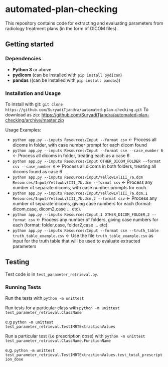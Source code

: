 # automated-plan-checking

This repository contains code for extracting and evaluating parameters from radiology treatment plans (in the form of DICOM files).

## Getting started

### Dependencies

- **Python 3** or above
- **pydicom** (can be installed with `pip install pydicom`)
- **pandas** ((can be installed with `pip install pandas`))

### Installation and Usage

To install with git: `git clone https://github.com/SuryadiTjandra/automated-plan-checking.git`
To download as zip: <https://github.com/SuryadiTjandra/automated-plan-checking/archive/master.zip>

Usage Examples:

- `python app.py --inputs Resources/Input --format csv` <- Process all dicoms in folder, with case number prompt for each dicom found
- `python app.py --inputs Resources/Input --format csv --case_number 6` <- Process all dicoms in folder, treating each as a case 6
- `python app.py --inputs Resources/Input OTHER_DICOM_FOLDER --format csv --case_number 6` <- Process all dicoms in both folders, treating all dicoms found as case 6
- `python app.py --inputs Resources/Input/YellowLvlIII_7a.dcm Resources/Input/YellowLvlIII_7b.dcm --format csv` <- Process any number of separate dicoms, with case number prompts for each
- `python app.py --inputs Resources/Input/YellowLvlIII_7a.dcm,1 Resources/Input/YellowLvlIII_7b.dcm,2 --format csv` <- Process any number of separate dicoms, giving case numbers for each (format: dicom,case, dicom2,case ... etc).
- `python app.py --inputs Resources/Input,1 OTHER_DICOM_FOLDER,2 --format csv` <- Process any number of folders, giving case numbers for each (format: folder,case, folder2,case ... etc).
- `python app.py --inputs Resources/Input --format csv --truth_table truth_table_example.csv` <- Use the file ``truth_table_example.csv`` as input for the truth table that will be used to evaluate extracted parameters

## Testing

Test code is in `test_parameter_retrieval.py`.

### Running Tests

Run the tests with `python -m unittest`

Run tests for a particular class with `python -m unittest test_parameter_retrieval.ClassName`

e.g `python -m unittest test_parameter_retrieval.TestIMRTExtractionValues`

Run a particular test (i.e prescription dose) with `python -m unittest test_parameter_retrieval.ClassName.FunctionName`

e.g. `python -m unittest test_parameter_retrieval.TestIMRTExtractionValues.test_total_prescription_dose`
